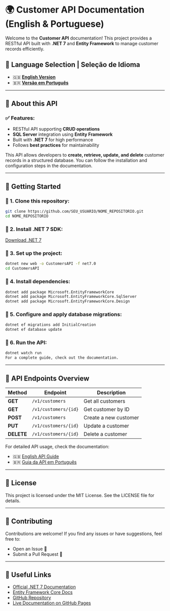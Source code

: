 # 🌍 Customer API Documentation (English & Portuguese)

Welcome to the **Customer API** documentation! This project provides a RESTful API built with **.NET 7** and **Entity Framework** to manage customer records efficiently.

## 📌 Language Selection | Seleção de Idioma

- 🇬🇧 **[English Version](en/README.md)**
- 🇧🇷 **[Versão em Português](pt/README.md)**

---

## 📖 About this API

### ✅ Features:
- RESTful API supporting **CRUD operations**
- **SQL Server** integration using **Entity Framework**
- Built with **.NET 7** for high performance
- Follows **best practices** for maintainability

This API allows developers to **create, retrieve, update, and delete** customer records in a structured database. You can follow the installation and configuration steps in the documentation.

---

## 🚀 Getting Started

### 📌 1. Clone this repository:
```bash
git clone https://github.com/SEU_USUARIO/NOME_REPOSITORIO.git
cd NOME_REPOSITORIO
```

### 📌 2. Install .NET 7 SDK:
[Download .NET 7](https://dotnet.microsoft.com/en-us/download/dotnet/7.0)

### 📌 3. Set up the project:
```bash
dotnet new web -o CustomersAPI -f net7.0
cd CustomersAPI
```

### 📌 4. Install dependencies:
```bash
dotnet add package Microsoft.EntityFrameworkCore
dotnet add package Microsoft.EntityFrameworkCore.SqlServer
dotnet add package Microsoft.EntityFrameworkCore.Design
```

### 📌 5. Configure and apply database migrations:
```bash
dotnet ef migrations add InitialCreation
dotnet ef database update
```

### 📌 6. Run the API:
```bash
dotnet watch run
For a complete guide, check out the documentation.
```

---

## 📌 API Endpoints Overview
| Method  | Endpoint             | Description         |
|---------|----------------------|---------------------|
| **GET**  | `/v1/customers`      | Get all customers  |
| **GET**  | `/v1/customers/{id}` | Get customer by ID |
| **POST** | `/v1/customers`      | Create a new customer |
| **PUT**  | `/v1/customers/{id}` | Update a customer  |
| **DELETE** | `/v1/customers/{id}` | Delete a customer  |


For detailed API usage, check the documentation:

- 🇬🇧 [English API Guide](en/README.md)
- 🇧🇷 [Guia da API em Português](pt/README.md)

---

## 📄 License
This project is licensed under the MIT License. See the LICENSE file for details.

---

## 🤝 Contributing
Contributions are welcome! If you find any issues or have suggestions, feel free to:

- Open an Issue 💬
- Submit a Pull Request 🚀

---

## 🔗 Useful Links
- [Official .NET 7 Documentation](https://dotnet.microsoft.com/en-us/download/dotnet/7.0)
- [Entity Framework Core Docs](https://learn.microsoft.com/en-us/ef/core/)
- [GitHub Repository](https://github.com/Yurijpereira/API-Documentation-Tutorial)
- [Live Documentation on GitHub Pages](https://yurijpereira.github.io/API-Documentation-Tutorial/)